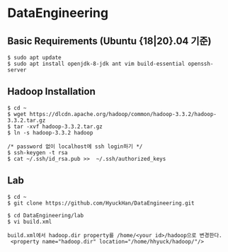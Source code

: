 # DataEngineering
## Basic Requirements (Ubuntu {18|20}.04 기준)
```
$ sudo apt update
$ sudo apt install openjdk-8-jdk ant vim build-essential openssh-server
```

## Hadoop Installation
```
$ cd ~
$ wget https://dlcdn.apache.org/hadoop/common/hadoop-3.3.2/hadoop-3.3.2.tar.gz
$ tar -xvf hadoop-3.3.2.tar.gz
$ ln -s hadoop-3.3.2 hadoop
```

```
/* password 없이 localhost에 ssh login하기 */
$ ssh-keygen -t rsa
$ cat ~/.ssh/id_rsa.pub >>  ~/.ssh/authorized_keys
```
## Lab
```
$ cd ~
$ git clone https://github.com/HyuckHan/DataEngineering.git
```

```
$ cd DataEngineering/lab
$ vi build.xml

build.xml에서 hadoop.dir property를 /home/<your id>/hadoop으로 변경한다.
 <property name="hadoop.dir" location="/home/hhyuck/hadoop/"/>
```

